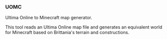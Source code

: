 ### UOMC

Ultima Online to Minecraft map generator.

This tool reads an Ultima Online map file and generates an equivalent world for Minecraft based on Brittania's terrain and constructions.
